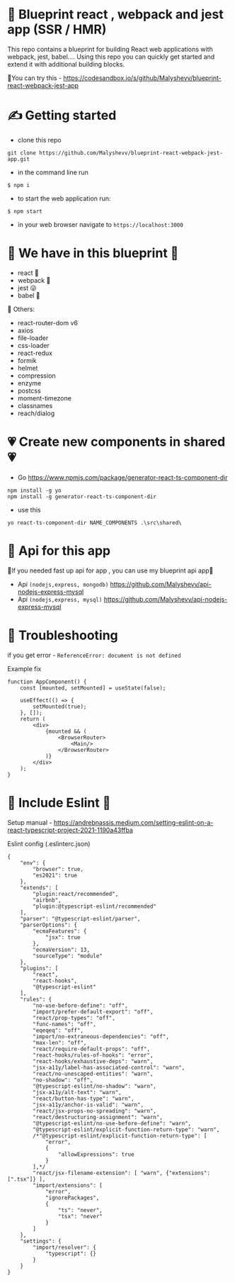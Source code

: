 # :thought_balloon: Blueprint react , webpack and jest app (SSR / HMR)
This repo contains a blueprint for building React web applications with webpack, jest, babel.... Using this repo you can quickly get started and extend it with additional building blocks. 

 👀You can try this - https://codesandbox.io/s/github/Malyshevv/blueprint-react-webpack-jest-app

# :writing_hand: Getting started
- clone this repo
```
git clone https://github.com/Malyshevv/blueprint-react-webpack-jest-app.git
```
- in the command line run
```
$ npm i
```
- to start the web application run:
```
$ npm start
```
- in your web browser navigate to `https://localhost:3000`

# 	:robot: We have in this blueprint  :robot:
  - react :partying_face:
  - webpack :smiling_face_with_three_hearts:
  - jest :stuck_out_tongue_winking_eye:
  - babel :disguised_face:

:speech_balloon: Others: 
  - react-router-dom v6
  - axios
  - file-loader
  - css-loader
  - react-redux
  - formik
  - helmet
  - compression
  - enzyme
  - postcss
  - moment-timezone
  - classnames
  - reach/dialog

# :heartpulse: Create new components in shared :heartpulse:
- Go https://www.npmjs.com/package/generator-react-ts-component-dir
```
npm install -g yo
npm install -g generator-react-ts-component-dir
```
- use this
``` 
yo react-ts-component-dir NAME_COMPONENTS .\src\shared\
```

# 🥸 Api for this app
🤯If you needed fast up api for app , you can use my blueprint api app🤯

- Api ``(nodejs,express, mongodb)`` https://github.com/Malyshevv/api-nodejs-express-mysql
- Api ``(nodejs,express, mysql)`` https://github.com/Malyshevv/api-nodejs-express-mysql


# :electric_plug: Troubleshooting

if you get error - ` ReferenceError: document is not defined `

Example fix
```
function AppComponent() {
    const [mounted, setMounted] = useState(false);

    useEffect(() => {
        setMounted(true);
    }, []);
    return (
        <div>
            {mounted && (
                <BrowserRouter>
                    <Main/>
                </BrowserRouter>
            )}
        </div>
    );
}
```

# 🥶 Include Eslint 🤬

Setup manual - https://andrebnassis.medium.com/setting-eslint-on-a-react-typescript-project-2021-1190a43ffba

Eslint config (.eslinterc.json)

```
{
    "env": {
        "browser": true,
        "es2021": true
    },
    "extends": [
        "plugin:react/recommended",
        "airbnb",
        "plugin:@typescript-eslint/recommended"
    ],
    "parser": "@typescript-eslint/parser",
    "parserOptions": {
        "ecmaFeatures": {
            "jsx": true
        },
        "ecmaVersion": 13,
        "sourceType": "module"
    },
    "plugins": [
        "react",
        "react-hooks",
        "@typescript-eslint"
    ],
    "rules": {
        "no-use-before-define": "off",
        "import/prefer-default-export": "off",
        "react/prop-types": "off",
        "func-names": "off",
        "eqeqeq": "off",
        "import/no-extraneous-dependencies": "off",
        "max-len": "off",
        "react/require-default-props": "off",
        "react-hooks/rules-of-hooks": "error",
        "react-hooks/exhaustive-deps": "warn",
        "jsx-a11y/label-has-associated-control": "warn",
        "react/no-unescaped-entities": "warn",
        "no-shadow": "off",
        "@typescript-eslint/no-shadow": "warn",
        "jsx-a11y/alt-text": "warn",
        "react/button-has-type": "warn",
        "jsx-a11y/anchor-is-valid": "warn",
        "react/jsx-props-no-spreading": "warn",
        "react/destructuring-assignment": "warn",
        "@typescript-eslint/no-use-before-define": "warn",
        "@typescript-eslint/explicit-function-return-type": "warn",
        /*"@typescript-eslint/explicit-function-return-type": [
            "error",
            {
                "allowExpressions": true
            }
        ],*/
        "react/jsx-filename-extension": [ "warn", {"extensions": [".tsx"]} ],
        "import/extensions": [
            "error",
            "ignorePackages",
            {
                "ts": "never",
                "tsx": "never"
            }
        ]
    },
    "settings": {
        "import/resolver": {
            "typescript": {}
        }
    }
}
```
